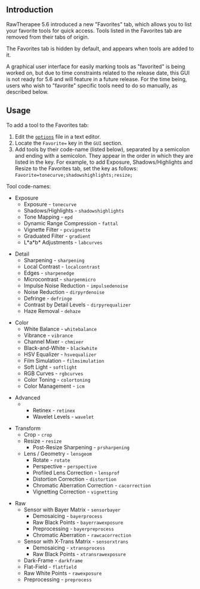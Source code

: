 ## Introduction

RawTherapee 5.6 introduced a new "Favorites" tab, which allows you to
list your favorite tools for quick access. Tools listed in the Favorites
tab are removed from their tabs of origin.

The Favorites tab is hidden by default, and appears when tools are added
to it.

A graphical user interface for easily marking tools as "favorited" is
being worked on, but due to time constraints related to the release
date, this GUI is not ready for 5.6 and will feature in a future
release. For the time being, users who wish to "favorite" specific tools
need to do so manually, as described below.

## Usage

To add a tool to the Favorites tab:

1.  Edit the [`options`](File_Paths "wikilink") file in a text editor.
2.  Locate the `Favorite=` key in the `GUI` section.
3.  Add tools by their code-name (listed below), separated by a
    semicolon and ending with a semicolon. They appear in the order in
    which they are listed in the key. For example, to add Exposure,
    Shadows/Highlights and Resize to the Favorites tab, set the key as
    follows: `Favorite=tonecurve;shadowshighlights;resize;`

Tool code-names:

- Exposure
  - Exposure - `tonecurve`
  - Shadows/Highlights - `shadowshighlights`
  - Tone Mapping - `epd`
  - Dynamic Range Compression - `fattal`
  - Vignette Filter - `pcvignette`
  - Graduated Filter - `gradient`
  - L\*a\*b\* Adjustments - `labcurves`

<!-- -->

- Detail
  - Sharpening - `sharpening`
  - Local Contrast - `localcontrast`
  - Edges - `sharpenedge`
  - Microcontrast - `sharpenmicro`
  - Impulse Noise Reduction - `impulsedenoise`
  - Noise Reduction - `dirpyrdenoise`
  - Defringe - `defringe`
  - Contrast by Detail Levels - `dirpyrequalizer`
  - Haze Removal - `dehaze`

<!-- -->

- Color
  - White Balance - `whitebalance`
  - Vibrance - `vibrance`
  - Channel Mixer - `chmixer`
  - Black-and-White - `blackwhite`
  - HSV Equalizer - `hsvequalizer`
  - Film Simulation - `filmsimulation`
  - Soft Light - `softlight`
  - RGB Curves - `rgbcurves`
  - Color Toning - `colortoning`
  - Color Management - `icm`

<!-- -->

- Advanced
  - - Retinex - `retinex`
    - Wavelet Levels - `wavelet`

<!-- -->

- Transform
  - Crop - `crop`
  - Resize - `resize`
    - Post-Resize Sharpening - `prsharpening`
  - Lens / Geometry - `lensgeom`
    - Rotate - `rotate`
    - Perspective - `perspective`
    - Profiled Lens Correction - `lensprof`
    - Distortion Correction - `distortion`
    - Chromatic Aberration Correction - `cacorrection`
    - Vignetting Correction - `vignetting`

<!-- -->

- Raw
  - Sensor with Bayer Matrix - `sensorbayer`
    - Demosaicing - `bayerprocess`
    - Raw Black Points - `bayerrawexposure`
    - Preprocessing - `bayerpreprocess`
    - Chromatic Aberration - `rawcacorrection`
  - Sensor with X-Trans Matrix - `sensorxtrans`
    - Demosaicing - `xtransprocess`
    - Raw Black Points - `xtransrawexposure`
  - Dark-Frame - `darkframe`
  - Flat-Field - `flatfield`
  - Raw White Points - `rawexposure`
  - Preprocessing - `preprocess`